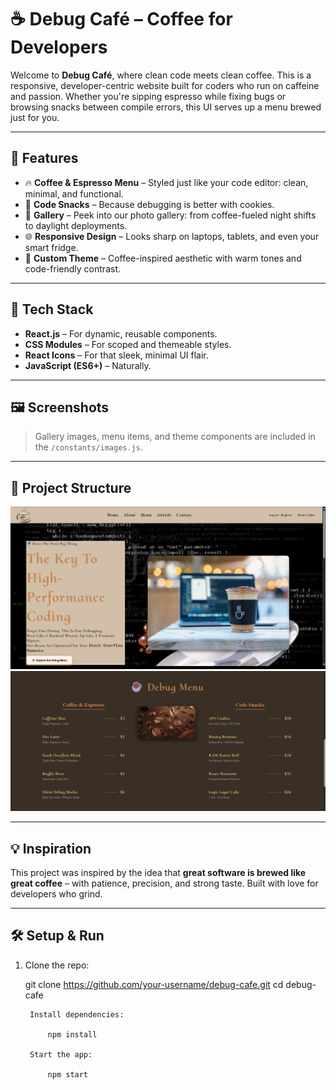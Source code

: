 # ☕ Debug Café – Coffee for Developers

Welcome to **Debug Café**, where clean code meets clean coffee. This is a responsive, developer-centric website built for coders who run on caffeine and passion. Whether you're sipping espresso while fixing bugs or browsing snacks between compile errors, this UI serves up a menu brewed just for you.

---

## 🚀 Features

- 🔥 **Coffee & Espresso Menu** – Styled just like your code editor: clean, minimal, and functional.
- 🍪 **Code Snacks** – Because debugging is better with cookies.
- 📸 **Gallery** – Peek into our photo gallery: from coffee-fueled night shifts to daylight deployments.
- 🌐 **Responsive Design** – Looks sharp on laptops, tablets, and even your smart fridge.
- 🎨 **Custom Theme** – Coffee-inspired aesthetic with warm tones and code-friendly contrast.

---

## 📁 Tech Stack

- **React.js** – For dynamic, reusable components.
- **CSS Modules** – For scoped and themeable styles.
- **React Icons** – For that sleek, minimal UI flair.
- **JavaScript (ES6+)** – Naturally.

---

## 🖼️ Screenshots

> Gallery images, menu items, and theme components are included in the `/constants/images.js`.

---

## 📂 Project Structure

![alt text](image.png)
![alt text](image-1.png)


---

## 💡 Inspiration

This project was inspired by the idea that **great software is brewed like great coffee** – with patience, precision, and strong taste. Built with love for developers who grind.

---

## 🛠️ Setup & Run

1. Clone the repo:
  
     git clone https://github.com/your-username/debug-cafe.git
    cd debug-cafe

        Install dependencies:

            npm install
         
        Start the app:

            npm start
